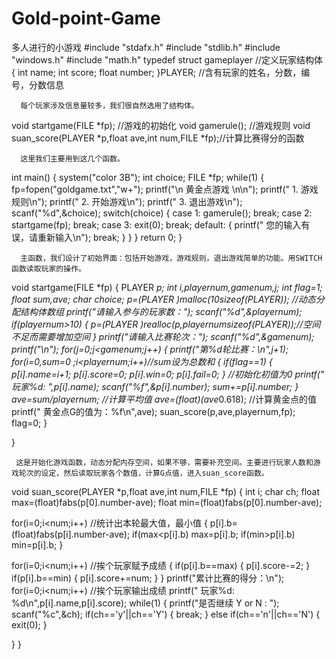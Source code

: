 # Gold-point-Game
多人进行的小游戏
#include "stdafx.h"
#include "stdlib.h"
#include "windows.h"
#include "math.h"
typedef struct gameplayer //定义玩家结构体
{
int name;
int score;
float number;
}PLAYER; //含有玩家的姓名，分数，编号，分数信息

      每个玩家涉及信息量较多，我们很自然选用了结构体。

void startgame(FILE *fp); //游戏的初始化
void gamerule(); //游戏规则
void suan_score(PLAYER *p,float ave,int num,FILE *fp);//计算比赛得分的函数

      这里我们主要用到这几个函数。

int main()
{
system("color 3B");
int choice;
FILE *fp;
while(1)
{
fp=fopen("goldgame.txt","w+");
printf("\n 黄金点游戏 \n\n");
printf(" 1. 游戏规则\n");
printf(" 2. 开始游戏\n");
printf(" 3. 退出游戏\n");
scanf("%d",&choice);
switch(choice)
{
case 1: gamerule(); break;
case 2: startgame(fp); break;
case 3: exit(0); break;
default:
{
printf(" 您的输入有误，请重新输入\n");
break;
}
}
}
return 0;
}

      主函数，我们设计了初始界面：包括开始游戏，游戏规则，退出游戏简单的功能。用SWITCH函数读取玩家的操作。

void startgame(FILE *fp)
{
PLAYER *p;
int i,playernum,gamenum,j;
int flag=1;
float sum,ave;
char choice;
p=(PLAYER *)malloc(10*sizeof(PLAYER)); //动态分配结构体数组
printf("请输入参与的玩家数：");
scanf("%d",&playernum);
if(playernum>10)
{
p=(PLAYER *)realloc(p,playernum*sizeof(PLAYER));//空间不足而需要增加空间
}
printf("请输入比赛轮次：");
scanf("%d",&gamenum);
printf("\n");
for(j=0;j<gamenum;j++)
{
printf("第%d轮比赛：\n",j+1);
for(i=0,sum=0 ;i<playernum;i++)//sum设为总数和
{
if(flag==1)
{
p[i].name=i+1;
p[i].score=0;
p[i].win=0;
p[i].fail=0;
} //初始化初值为0
printf(" 玩家%d: ",p[i].name);
scanf("%f",&p[i].number);
sum+=p[i].number;
}
ave=sum/playernum; //计算平均值
ave=(float)(ave*0.618); //计算黄金点的值
printf(" 黄金点G的值为：%f\n",ave);
suan_score(p,ave,playernum,fp);
flag=0;
}

}

     这是开始化游戏函数，动态分配内存空间，如果不够，需要补充空间。主要进行玩家人数和游戏轮次的设定，然后读取玩家各个数值，计算G点值，进入suan_score函数。

void suan_score(PLAYER *p,float ave,int num,FILE *fp)
{
int i;
char ch;
float max=(float)fabs(p[0].number-ave);
float min=(float)fabs(p[0].number-ave);

for(i=0;i<num;i++) //统计出本轮最大值，最小值
{
p[i].b=(float)fabs(p[i].number-ave);
if(max<p[i].b)
max=p[i].b;
if(min>p[i].b)
min=p[i].b;
}

for(i=0;i<num;i++) //挨个玩家赋予成绩
{
if(p[i].b==max)
{
p[i].score-=2;
}
if(p[i].b==min)
{
p[i].score+=num;
}
}
printf("累计比赛的得分：\n");
for(i=0;i<num;i++) //挨个玩家输出成绩
printf(" 玩家%d: %d\n",p[i].name,p[i].score);
while(1)
{
printf("是否继续 Y or N : ");
scanf("%c",&ch);
if(ch=='y'||ch=='Y')
{
break;
}
else if(ch=='n'||ch=='N')
{
exit(0);
}

}
}
